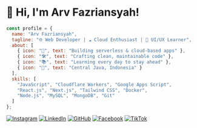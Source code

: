# 👋 Hi, I'm Arv Fazriansyah!
````js
const profile = {
  name: "Arv Fazriansyah",
  tagline: "🌐 Web Developer | ☁️ Cloud Enthusiast | 🎨 UI/UX Learner",
  about: [
    { icon: "🚀", text: "Building serverless & cloud-based apps" },
    { icon: "🛠️", text: "Crafting clean, maintainable code" },
    { icon: "📚", text: "Learning every day to stay ahead" },
    { icon: "📍", text: "Central Java, Indonesia" }
  ],
  skills: [
    "JavaScript", "Cloudflare Workers", "Google Apps Script",
    "React.js", "Next.js", "Tailwind CSS", "Docker",
    "Node.js", "MySQL", "MongoDB", "Git"
  ]
};
````

[![Instagram](https://img.shields.io/badge/Instagram-E4405F?style=for-the-badge\&logo=instagram\&logoColor=white)](https://instagram.com/yourusername)
[![LinkedIn](https://img.shields.io/badge/LinkedIn-0A66C2?style=for-the-badge\&logo=linkedin\&logoColor=white)](https://linkedin.com/in/yourusername)
[![GitHub](https://img.shields.io/badge/GitHub-181717?style=for-the-badge\&logo=github\&logoColor=white)](https://github.com/arv-fazriansyah)
[![Facebook](https://img.shields.io/badge/Facebook-1877F2?style=for-the-badge\&logo=facebook\&logoColor=white)](https://facebook.com/yourusername)
[![TikTok](https://img.shields.io/badge/TikTok-000000?style=for-the-badge\&logo=tiktok\&logoColor=white)](https://tiktok.com/@yourusername)

